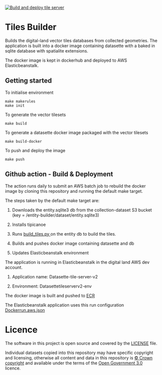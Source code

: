 [![Build and deploy tile server](https://github.com/digital-land/tiles-builder/actions/workflows/build.yml/badge.svg)](https://github.com/digital-land/tiles-builder/actions/workflows/build.yml)

# Tiles Builder
Builds the digital-land vector tiles databases from collected geometries. The application is built into a
docker image containing datasette with a baked in sqlite database with spatialite extensions.

The docker image is kept in dockerhub and deployed to AWS Elasticbeanstalk.


Getting started
---------------

To initialise environment

    make makerules
    make init

To generate the vector tilesets

    make build

To generate a datasette docker image packaged with the vector tilesets

    make build-docker

To push and deploy the image

    make push


## Github action - Build & Deployment

The action runs daily to submit an AWS batch job to rebuild the docker image by cloning this repository and running
the default make target.

The steps taken by the default make target are:

1. Downloads the entity.sqlite3 db from the collection-dataset S3 bucket (key = /entity-builder/dataset/entity.sqlite3)

2. Installs tipicanoe

3. Runs [build_tiles.py ](build_tiles.py ) on the entity db to build the tiles.

4. Builds and pushes docker image containing datasette and db

5. Updates Elasticbeanstalk environment


The application is running in Elasticbeanstalk in the digital land AWS dev account.

1. Application name: Datasette-tile-server-v2

2. Environment: Datasettetileserverv2-env

The docker image is built and pushed to [ECR](https://d955696714113.dkr.ecr.eu-west-2.amazonaws.com/tile_v2)

The Elasticbeanstalk application uses this run configuration [Dockerrun.aws.json](Dockerrun.aws.json)


# Licence

The software in this project is open source and covered by the [LICENSE](LICENSE) file.

Individual datasets copied into this repository may have specific copyright and licensing, otherwise all content and data in this repository is [© Crown copyright](http://www.nationalarchives.gov.uk/information-management/re-using-public-sector-information/copyright-and-re-use/crown-copyright/) and available under the terms of the [Open Government 3.0](https://www.nationalarchives.gov.uk/doc/open-government-licence/version/3/) licence.
